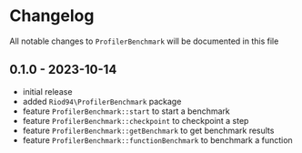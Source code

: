 # Changelog

All notable changes to `ProfilerBenchmark` will be documented in this file

## 0.1.0 - 2023-10-14

-  initial release
-  added `Riod94\ProfilerBenchmark` package
-  feature `ProfilerBenchmark::start` to start a benchmark
-  feature `ProfilerBenchmark::checkpoint` to checkpoint a step
-  feature `ProfilerBenchmark::getBenchmark` to get benchmark results
-  feature `ProfilerBenchmark::functionBenchmark` to benchmark a function
